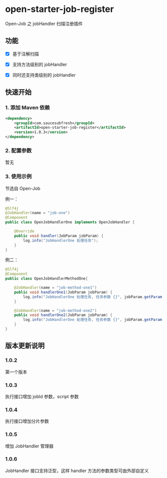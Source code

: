# open-starter-job-register

Open-Job 之 jobHandler 扫描注册插件

## 功能

- [x] 基于注解扫描

- [x] 支持方法级别的 jobHandler

- [x] 同时还支持类级别的 jobHandler

## 快速开始

### 1. 添加 Maven 依赖

```xml
<dependency>
    <groupId>com.saucesubfresh</groupId>
    <artifactId>open-starter-job-register</artifactId>
    <version>1.0.3</version>
</dependency>
```

### 2. 配置参数

暂无

### 3. 使用示例

节选自 Open-Job

例一：

```java
@Slf4j
@JobHandler(name = "job-one")
@Component
public class OpenJobHandlerOne implements OpenJobHandler {

    @Override
    public void handler(JobParam jobParam) {
        log.info("JobHandlerOne 处理任务");
    }
}

```

例二：

```java
@Slf4j
@Component
public class OpenJobHandlerMethodOne{

    @JobHandler(name = "job-method-one1")
    public void handlerOne1(JobParam jobParam) {
        log.info("JobHandlerOne 处理任务, 任务参数 {}", jobParam.getParams());
    }

    @JobHandler(name = "job-method-one2")
    public void handlerOne2(JobParam jobParam) {
        log.info("JobHandlerOne 处理任务, 任务参数 {}", jobParam.getParams());
    }
}
```

## 版本更新说明

### 1.0.2 

第一个版本

### 1.0.3

执行接口增加 jobId 参数，script 参数

### 1.0.4

执行接口增加分片参数

### 1.0.5

增加 JobHandler 管理器

### 1.0.6

JobHandler 接口支持泛型，这样 handler 方法的参数类型可由外部自定义
